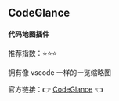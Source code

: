 ## CodeGlance

#### 代码地图插件

推荐指数：⭐⭐⭐

拥有像 vscode 一样的一览缩略图

官方链接：👉 [CodeGlance](
https://plugins.jetbrains.com/plugin/7275-codeglance
) 👈























